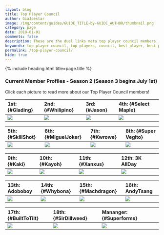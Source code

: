 ```yaml
---
layout: blog
title: Top Player Council
author: GiaJoestar
image: /img/content/guides/GUIDE_TITLE-by-GUIDE_AUTHOR/thumbnail.png
category: page
date: 2018-01-01
comments: false
description: These are the duel links meta top player council members. They are the core of everything that concerns the meta of yugioh duel links.
keywords: top player council, top players, council, best player, best players
permalink: /top-player-council/
hide: true
---
```


{% include heading.html title=page.title %}

### Current Member Profiles - Season 2 (Season 3 begins July 1st)
Click each picture to read more about our Top Player Council members!

|1st: {#Glading} |2nd: {#Whilipino} |3rd: {#Jason} |4th: {#Select Maple} |
| :-- | :-- | :-- | :-- |
|[<img src="https://i.imgur.com/wI2mmB6.jpg">](/top-player-council/glading)|[<img src="https://i.imgur.com/3kNpUyv.png">](/top-player-council/whilipino)|[<img src="https://i.imgur.com/pmEW8jQ.png">](/top-player-council/jason)|[<img src="https://i.imgur.com/3xeQ4Dl.png">](/top-player-council/selectmaple)|

|5th: {#SkillShot} |6th: {#MiguelJoker} |7th: {#Kwrowe} |8th: {#Super Vegito} |
| :-- | :-- | :-- | :-- |
|[<img src="https://i.imgur.com/bXvFu0y.png">](/top-player-council/skillshot)|[<img src="https://i.imgur.com/X0jaZwe.png">](/top-player-council/migueljoker)|[<img src="https://i.imgur.com/JCuzJ6J.png">](/top-player-council/kwrowe)|[<img src="https://i.imgur.com/86WzDgS.png">](/top-player-council/supervegito)|

|9th: {#Kaki} |10th: {#Kayoh} |11th: {#Xanxus} |12th: 3K AllDay|
| :-- | :-- | :-- | :-- |
|[<img src="https://i.imgur.com/TIGpAyH.png">](/top-player-council/kaki)|[<img src="https://i.imgur.com/DIZAg6c.png">](/top-player-council/kayoh)|[<img src="https://i.imgur.com/ZWK85dZ.png">](/top-player-council/xanxus)|[<img src="https://i.imgur.com/RAVSUte.png">](/top-player-council/3kallday/)|

|13th: Adoboboy|14th: {#Whybona} |15th: {#Machdragon} |16th: AndyTsang|
| :-- | :-- | :-- | :-- |
|[<img src="https://i.imgur.com/LkisuWn.png">](/top-player-council/adoboboy)|[<img src="https://i.imgur.com/K0DYouL.png">](/top-player-council/whybona)|[<img src="https://i.imgur.com/ey1NrYj.png">](/top-player-council/machdragon)|[<img src="https://i.imgur.com/61mqp9n.png">](/top-player-council/andytsang)|

|17th: {#BuiltToTilt} |18th: {#SirDillweed} |Mananger: {#Superforms} |
| :-- | :-- | :-- |
|[<img src="https://i.imgur.com/W0jc3bE.png">](/top-player-council/builttotilt)|[<img src="https://i.imgur.com/Y4OHKPM.png">](/top-player-council/sirdillweed)|[<img src="https://i.imgur.com/OUO7uOm.png">](/top-player-council/superforms)|

